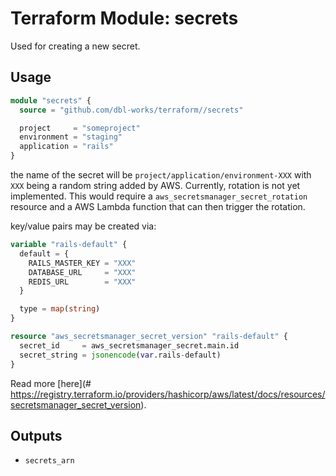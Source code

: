 # Terraform Module: secrets

Used for creating a new secret.


## Usage

```terraform
module "secrets" {
  source = "github.com/dbl-works/terraform//secrets"

  project     = "someproject"
  environment = "staging"
  application = "rails"
}
```

the name of the secret will be `project/application/environment-XXX` with `XXX` being a random string added by AWS.
Currently, rotation is not yet implemented. This would require a `aws_secretsmanager_secret_rotation` resource and a AWS Lambda function that can then trigger the rotation.

key/value pairs may be created via:

```terraform
variable "rails-default" {
  default = {
    RAILS_MASTER_KEY = "XXX"
    DATABASE_URL     = "XXX"
    REDIS_URL        = "XXX"
  }

  type = map(string)
}

resource "aws_secretsmanager_secret_version" "rails-default" {
  secret_id     = aws_secretsmanager_secret.main.id
  secret_string = jsonencode(var.rails-default)
}
```

Read more [here](# https://registry.terraform.io/providers/hashicorp/aws/latest/docs/resources/secretsmanager_secret_version).


## Outputs

- `secrets_arn`
